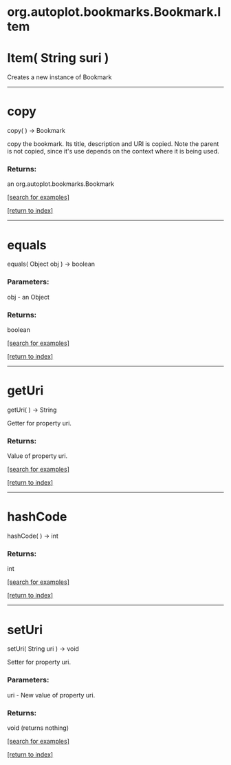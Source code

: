 # org.autoplot.bookmarks.Bookmark.Item



# Item( String suri )
Creates a new instance of Bookmark

***
<a name="copy"></a>
# copy
copy(  ) &rarr; Bookmark

copy the bookmark.  Its title, description and URI is copied.  Note the parent is not copied, since it's use
 depends on the context where it is being used.

### Returns:
an org.autoplot.bookmarks.Bookmark


<a href="https://github.com/autoplot/dev/search?q=copy&unscoped_q=copy">[search for examples]</a>

<a href="https://github.com/autoplot/documentation/blob/master/javadoc/index-all.md">[return to index]</a>

***
<a name="equals"></a>
# equals
equals( Object obj ) &rarr; boolean



### Parameters:
obj - an Object

### Returns:
boolean


<a href="https://github.com/autoplot/dev/search?q=equals&unscoped_q=equals">[search for examples]</a>

<a href="https://github.com/autoplot/documentation/blob/master/javadoc/index-all.md">[return to index]</a>

***
<a name="getUri"></a>
# getUri
getUri(  ) &rarr; String

Getter for property uri.

### Returns:
Value of property uri.

<a href="https://github.com/autoplot/dev/search?q=getUri&unscoped_q=getUri">[search for examples]</a>

<a href="https://github.com/autoplot/documentation/blob/master/javadoc/index-all.md">[return to index]</a>

***
<a name="hashCode"></a>
# hashCode
hashCode(  ) &rarr; int



### Returns:
int


<a href="https://github.com/autoplot/dev/search?q=hashCode&unscoped_q=hashCode">[search for examples]</a>

<a href="https://github.com/autoplot/documentation/blob/master/javadoc/index-all.md">[return to index]</a>

***
<a name="setUri"></a>
# setUri
setUri( String uri ) &rarr; void

Setter for property uri.

### Parameters:
uri - New value of property uri.

### Returns:
void (returns nothing)


<a href="https://github.com/autoplot/dev/search?q=setUri&unscoped_q=setUri">[search for examples]</a>

<a href="https://github.com/autoplot/documentation/blob/master/javadoc/index-all.md">[return to index]</a>


